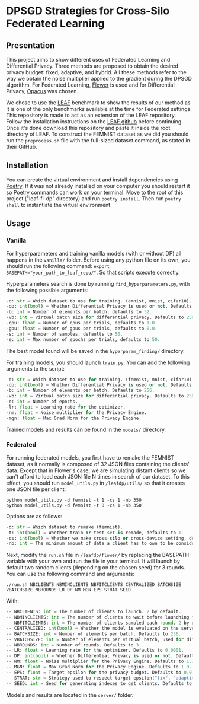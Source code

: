 # DPSGD Strategies for Cross-Silo Federated Learning

## Presentation
This project aims to show different uses of Federated Learning and Differential Privacy. Three methods are proposed to obtain the desired privacy budget: fixed, adaptive, and hybrid. All these methods refer to the way we obtain the noise multiplier applied to the gradient during the DPSGD algorithm. For Federated Learning, [Flower](https://flower.dev/) is used and for Differential Privacy, [Opacus](https://opacus.ai/) was chosen. 

We chose to use the [LEAF](https://leaf.cmu.edu/) benchmark to show the results of our method as it is one of the only benchmarks available at the time for Federated settings.
This repository is made to act as an extension of the LEAF repository. Follow the installation instructions on the [LEAF github](https://github.com/TalwalkarLab/leaf/tree/master/data/femnist) before continuing. Once it's done download this repository and paste it inside the root directory of LEAF.
To construct the FEMNIST dataset as we did you should run the `preprocess.sh` file with the full-sized dataset command, as stated in their GitHub.

## Installation
You can create the virtual environment and install dependencies using [Poetry](https://python-poetry.org/). If it was not already installed on your computer you should restart it so Poetry commands can work on your terminal. Move to the root of this project ("leaf-fl-dp" directory) and run `poetry install`. Then run `poetry shell` to instantiate the virtual environment.

## Usage
### Vanilla 
For hyperparameters and training vanilla models (with or without DP) all happens in the `vanilla/` folder. Before using any python file on its own, you should run the following command: `export BASEPATH="your_path_to_leaf_repo/"`. So that scripts execute correctly.

Hyperparameters search is done by running `find_hyperparameters.py`, with the following possible arguments:

```python
-d: str = Which dataset to use for training. (emnist, mnist, cifar10).
-dp: int(bool) = Whether Differential Privacy is used or not. Defaults to 1.
-b: int = Number of elements per batch, defaults to 32.
-vb: int = Virtual batch size for differential privacy. Defaults to 256.
-cpu: float = Number of cpus per trials, defaults to 1.0.
-gpu: float = Number of gpus per trials, defaults to 0.0.
-s: int = Number of samples, defaults to 50.
-e: int = Max number of epochs per trials, defaults to 50.
```
The best model found will be saved in the `hyperparam_finding/` directory.

For training models, you should launch `train.py`. You can add the following arguments to the script:

```python
-d: str = Which dataset to use for training. (femnist, mnist, cifar10).
-dp: int(bool) = Whether Differential Privacy is used or not. Defaults to 0.
-b: int = Number of elements per batch. Defaults to 256.
-vb: int = Virtual batch size for differential privacy. Defaults to 256.
-e: int = Number of epochs.
-lr: float = Learning rate for the optimizer.
-nm: float = Noise multiplier for the Privacy Engine.
-mgn: float = Max Grad Norm for the Privacy Engine.
```

Trained models and results can be found in the `models/` directory.


### Federated 

For running federated models, you first have to remake the FEMNIST dataset, as it normally is composed of 32 JSON files containing the clients' data. Except that in Flower's case, we are simulating distant clients so we can't afford to load each JSON file N times in search of our dataset. To this effect, you should run `model_utils.py` in `/leafdp/utils/` so that it creates one JSON file per client:

```shell
python model_utils.py -d femnist -t 1 -cs 1 -nb 350
python model_utils.py -d femnist -t 0 -cs 1 -nb 350
```

Options are as follows:
```python
-d: str = Which dataset to remake (femnist).
-t: int(bool) = Whether train or test set is remade, defaults to 1.
-cs: int(bool) = Whether we make cross-silo or cross-device setting, defaults to 1.
-nb: int = The minimum amount of data a client has to own to be considered a silo, defaults to 350.
```

Next, modify the `run.sh` file in `/leafdp/flower/` by replacing the BASEPATH variable with your own and run the file in your terminal. It will launch by default two random clients (depending on the chosen seed) for 3 rounds. You can use the following command and arguments:

```shell
./run.sh NBCLIENTS NBMINCLIENTS NBFITCLIENTS CENTRALIZED BATCHSIZE VBATCHSIZE NBROUNDS LR DP NM MGN EPS STRAT SEED
```

With:
```python
-- NBCLIENTS: int = The number of clients to launch. 2 by default.
-- NBMINCLIENTS: int = The number of clients to wait before launching federated training. 2 by default.
-- NBFITCLIENTS: int = The number of clients sampled each round. 2 by default.
-- CENTRALIZED: int(bool) = Whether the model is evaluated on the server or the client-side. Defaults to 1.
-- BATCHSIZE: int = Number of elements per batch. Defaults to 256.
-- VBATCHSIZE: int = Number of elements per virtual batch, used for differential privacy. Defaults to 256.
-- NBROUNDS: int = Number of rounds. Defaults to 3.
-- LR: float = Learning rate for the optimizer. Defaults to 0.0001.
-- DP: int(bool) = Whether Differential Privacy is used or not. Defaults to 0.
-- NM: float = Noise multiplier for the Privacy Engine. Defaults to 1.2.
-- MGN: float = Max Grad Norm for the Privacy Engine. Defaults to 1.0.
-- EPS: float = Target epsilon for the privacy budget. Defaults to 0.0.
-- STRAT: str = Strategy used to respect target epsilon["fix", "adaptive", "hybrid"]. Defaults to "vanilla".
-- SEED: int = Seed for generating indexes to get clients. Defaults to 42.
```
Models and results are located in the `server/` folder. 
